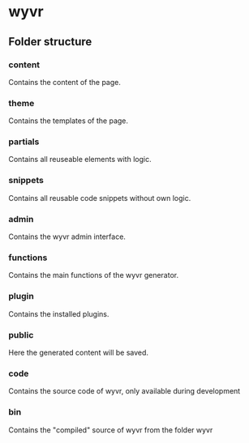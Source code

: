 # wyvr

## Folder structure

### content
Contains the content of the page.

### theme
Contains the templates of the page.

### partials
Contains all reuseable elements with logic.

### snippets
Contains all reusable code snippets without own logic.

### admin
Contains the wyvr admin interface.

### functions
Contains the main functions of the wyvr generator.

### plugin
Contains the installed plugins.

### public
Here the generated content will be saved.

### code
Contains the source code of wyvr, only available during development

### bin
Contains the "compiled" source of wyvr from the folder wyvr
